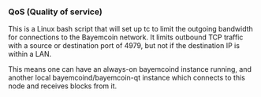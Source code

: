 ### QoS (Quality of service) ###

This is a Linux bash script that will set up tc to limit the outgoing bandwidth for connections to the Bayemcoin network. It limits outbound TCP traffic with a source or destination port of 4979, but not if the destination IP is within a LAN.

This means one can have an always-on bayemcoind instance running, and another local bayemcoind/bayemcoin-qt instance which connects to this node and receives blocks from it.

